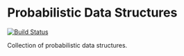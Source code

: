 # Probabilistic Data Structures

[![Build Status](https://travis-ci.org/Sunhick/pds.svg?branch=master)](https://travis-ci.org/Sunhick/pds)

Collection of probabilistic data structures.
